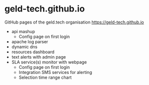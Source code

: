 # geld-tech.github.io
GitHub pages of the geld.tech organisation https://geld-tech.github.io

* api mashup
  * Config page on first login
* apache log parser
* dynamic dns
* resources dashboard
* text alerts with admin page
* SLA service(s) monitor with webpage
  * Config page on first login
  * Integration SMS services for alerting
  * Selection time range chart

